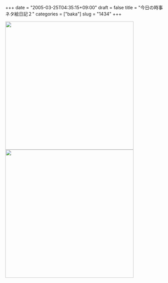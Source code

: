 +++
date = "2005-03-25T04:35:15+09:00"
draft = false
title = "今日の時事ネタ絵日記２"
categories = ["baka"]
slug = "1434"
+++

<img src="http://ieiriblog.jugem.jp/?image=4150" width="400" height="400" alt="" class="pict" />
<img src="http://ieiriblog.jugem.jp/?image=4151" width="400" height="400" alt="" class="pict" />
